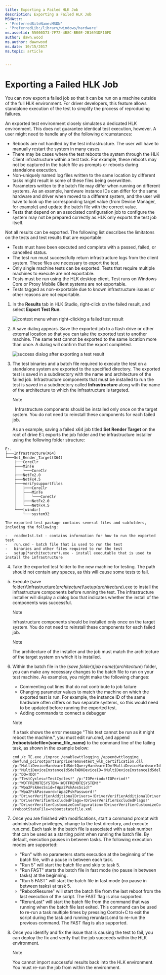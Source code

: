 ```yaml
---
title: Exporting a Failed HLK Job
description: Exporting a Failed HLK Job
MSHAttr:
- 'PreferredSiteName:MSDN'
- 'PreferredLib:/library/windows/hardware'
ms.assetid: 55000D73-7F72-4B8C-BB0E-2B1693DF10FD
author: dawn.wood
ms.author: dawnwood
ms.date: 10/15/2017
ms.topic: article


---
```


# Exporting a Failed HLK Job


You can now export a failed job so that it can be run on a machine outside of the full HLK environment. For driver developers, this feature allows standalone execution of the test to simplify the process of reproducing failures.

An exported test environment closely simulates a dedicated HLK environment. This does not guarantee identical test execution, however. A user might need to handle any of the following circumstances:

-   Reboots are not handled by the test infrastructure. The user will have to manually restart the system in many cases.
-   There may be cases where the test reboots the system through the HLK Client infrastructure within a test task. For example, these reboots may not be captured in the batch file as prompts or reboots during standalone execution.
-   Non-uniquely named log files written to the same location by different tasks might result in some of these files being overwritten.
-   Parameters written to the batch file may differ when running on different systems. As an example, hardware instance IDs can differ for the same hardware and driver when moved to a different system, and the user will have to look up the corresponding target value (from Device Manager, for example) and update the batch file with the correct value.
-   Tests that depend on an associated configuration job to configure the system may not be prepared correctly as HLK only exports the test job itself.

Not all results can be exported. The following list describes the limitatons on the tests and test results that are exportable:

-   Tests must have been executed and complete with a passed, failed, or cancelled status.
-   The test run must successfully return infrastructure logs from the client system. These files are necessary to export the test.
-   Only single machine tests can be exported. Tests that require multiple machines to execute are not exportable.
-   Tests must be run using the HLK desktop client. Test runs on Windows Core or Proxy Mobile Client systems are not exportable.
-   Tests tagged as non-exportable due to known infrastructure issues or other reasons are not exportable.

1.  In the **Results** tab in HLK Studio, right-click on the failed result, and select **Export Test Run**.

    ![context menu when right-clicking a failed test result](images/hlk-job-exporter-1.png)

2.  A save dialog appears. Save the exported job to a flash drive or other external location so that you can take the exported test to another machine. The same test cannot be exported to the same location more than once. A dialog will confirm that the export completed.

    ![success dialog after exporting a test result](images/hlk-job-exporter-2.png)

3.  The test binaries and a batch file required to execute the test on a standalone system are exported to the specified directory. The exported test is saved in a subdirectory with the name and architecture of the failed job. Infrastructure components that must be installed to run the test is saved in a subdirectory called **Infrastructure** along with the name of the architecture to which the infrastructure is targeted.

    >[!NOTE]
    >  Infrastructure components should be installed only once on the target system. You do not need to reinstall these components for each failed job.

    As an example, saving a failed x64 job titled **Set Render Target** on the root of drive E:\\ exports the job folder and the infrastructure installer using the following folder structure:

``` syntax
E:.
├───Infrastructure(X64)
└───Set_Render_Target(X64)
    ├───CoreClr
    ├───MinTe
    │   └───CoreClr
    ├───NetFx2.0
    ├───NetFx4.5
    ├───verifysupportfiles
    │   ├───CoreClr
    │   ├───MinTe
    │   │   └───CoreClr
    │   ├───NetFx2.0
    │   └───NetFx4.5
    └───[windir]
        └───system32 
```

    The exported test package contains several files and subfolders, including the following:

    -   readme1st.txt - contains information for how to run the exported test
    -   run.cmd - batch file that is used to run the test
    -   binaries and other files required to run the test
    -   setup(*architecture*).exe - install executable that is used to install the infrastructure

4. Take the exported test folder to the new machine for testing. The path should not contain any spaces, as this will cause some tests to fail.

5. Execute (save folder)\\Infrastructure(*architecture*)\\setup(*architecture*).exe to install the infrastructure components before running the test. The infrastructure installer will display a dialog box that indicates whether the install of the components was successful.

   >[!NOTE]
   >  Infrastructure components should be installed only once on the target system. You do not need to reinstall these components for each failed job.

   >[!NOTE]
   >  The architecture of the installer and the job must match the architecture of the target system on which it is installed.

     

6. Within the batch file in the (*save folder*)\(*job name*)(*architecture*) folder, you can make any necessary changes to the batch file to run on your test machine. As examples, you might make the following changes:

   -   Commenting out lines that do not contribute to job failure
   -   Changing parameter values to match the machine on which the exported test is run. For example, the instance ID of the same hardware often differs on two separate systems, so this would need to be updated before running the exported test.
   -   Adding commands to connect a debugger

   > [!NOTE]
   >  If a task shows the error message "This test cannot be run as it might reboot the machine.", you must edit run.cmd, and append **/rebootstatefile=(some\_file\_name)** to the command line of the failing task, as shown in the example below:
   > ``` syntax
   > cmd /c TE.exe /inproc /enablewttlogging /appendwttlogging devfund_pcirootportsurpriseremovetest_wlk_certification.dll 
   > /p:"MultiDeviceHardwareIdSdelQueryHardwareID=!MultiDeviceHardwareIdSdelQueryHardwareID!" 
   > /p:"MultiDeviceInstanceIdSdelWDKDeviceID=!MultiDeviceInstanceIdSdelWDKDeviceID!" /p:"DQ=!DQ!" 
   > /p:"TestCycles=!TestCycles!" /p:"IOPeriod=!IOPeriod!" /p:"WDTFREMOTESYSTEM=!WDTFREMOTESYSTEM!" 
   > /p:"Wpa2PskAesSsid=!Wpa2PskAesSsid!" /p:"Wpa2PskPassword=!Wpa2PskPassword!" 
   > /p:"DriverVerifierAdditionalDrivers=!DriverVerifierAdditionalDrivers!" 
   > /p:"DriverVerifierExcludedFlags=!DriverVerifierExcludedFlags!" 
   > /p:"DriverVerifierCustomizeConfiguration=!DriverVerifierCustomizeConfiguration!" 
   > /rebootStateFile=rebootstatefile.xml
   > ```

     

7. Once you are finished with modifications, start a command prompt with administrative privileges, change to the test directory, and execute run.cmd. Each task in the batch file is associated with a task number that can be used as a starting point when running the batch file. By default, execution pauses in between tasks. The following execution modes are supported:

   -   "Run" with no parameters starts execution at the beginning of the batch file, with a pause in between each task.
   -   "Run 5" will start the batch file and skip to task 5.
   -   "Run FAST" starts the batch file in fast mode (no pause in between tasks) at the beginning.
   -   "Run 5 FAST" will start the batch file in fast mode (no pause in between tasks) at task 5.
   -   "RebootResume" will start the batch file from the last reboot from the last execution of the script. The FAST flag is also supported.
   -   "RerunLast" will start the batch file from the command that was running when the batch file last exited. This command can be used to re-run a task multiple times by pressing Control+C to exit the script during the task and running rerunlast.cmd to re-run the previous command. The FAST flag is also supported.

8. Once you identify and fix the issue that is causing the test to fail, you can deploy the fix and verify that the job succeeds within the HLK environment.

   >[!NOTE]
   >  You cannot import successful results back into the HLK environment. You must re-run the job from within the environment.

     

 

 






